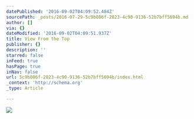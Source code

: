 ```yaml
---
datePublished: '2016-09-02T04:09:52.484Z'
sourcePath: _posts/2016-07-29-5c9b086f-2823-4c90-9136-52b7bff5694b.md
author: []
via: {}
dateModified: '2016-09-02T04:09:51.937Z'
title: View From the Top
publisher: {}
description: ''
starred: false
inFeed: true
hasPage: true
inNav: false
url: 5c9b086f-2823-4c90-9136-52b7bff5694b/index.html
_context: 'http://schema.org'
_type: Article

---
```

![](https://the-grid-user-content.s3-us-west-2.amazonaws.com/ffee5b6e-9526-4435-9fa1-0b77df70fe85.jpg)